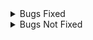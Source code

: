 <details><summary>Bugs Fixed</summary>
<p>
Error:
        C:\Users\runneradmin\AppData\Local\Microsoft\dotnet\sdk\6.0.300\Sdks\Microsoft.NET.Sdk\targets\Microsoft.PackageDependencyResolution.targets(267,5):
        error NETSDK1047: Assets file 'D:\a\MPC-MassPropertiesCalculator\MPC-MassPropertiesCalculator\MPC-MassPropertiesCalculator\obj\project.assets.json'
        doesn't  have a target for 'net6.0/win-x86'. Ensure that restore has run and that you have included 'net6.0' in the TargetFrameworks for your project.
        You may also need to include 'win-x86' in your project's RuntimeIdentifiers.
        [D:\a\MPC-MassPropertiesCalculator\MPC-MassPropertiesCalculator\MPC-MassPropertiesCalculator\MPC-MassPropertiesCalculator.csproj]

add 

        <RuntimeIdentifiers>win-x64</RuntimeIdentifiers>

in the csproj file


        <PropertyGroup>
          <OutputType>Exe</OutputType>
          <TargetFramework>net6.0</TargetFramework>
          <RootNamespace>MPC_MassPropertiesCalculator</RootNamespace>
          <ImplicitUsings>enable</ImplicitUsings>
          <Nullable>enable</Nullable>
          <Platforms>AnyCPU;x64</Platforms>
        <RuntimeIdentifiers>win-x64</RuntimeIdentifiers>
        </PropertyGroup>
        
Solution Ref: [YouTube](https://youtu.be/VIlDni8-iWM)
not sure about the tecnical reasons but
</p>
</details>

<details><summary>Bugs Not Fixed</summary>
<p>
1. Certificate could not be opened
        
        C:\Program Files\Microsoft Visual Studio\2022\Enterprise\MSBuild\Microsoft\VisualStudio\v17.0\AppxPackage\Microsoft.AppXPackage.Targets(841,5):
        error : Certificate could not be opened: JeanMarcFlamand.pfx.
        [D:\a\MPC-MassPropertiesCalculator\MPC-MassPropertiesCalculator\MPC-MassPropertiesCalculator.Installer\MPC-MassPropertiesCalculator.Installer.wapproj]
2. The specified network password is not correct
        
        C:\Program Files\Microsoft Visual Studio\2022\Enterprise\MSBuild\Microsoft\VisualStudio\v17.0\AppxPackage\Microsoft.AppXPackage.Targets(841,5):
        error : The specified network password is not correct.
        [D:\a\MPC-MassPropertiesCalculator\MPC-MassPropertiesCalculator\MPC-MassPropertiesCalculator.Installer\MPC-MassPropertiesCalculator.Installer.wapproj]
        
3. (default targets) -- FAILED.
        
        C:\Program Files\Microsoft Visual Studio\2022\Enterprise\MSBuild\Microsoft\VisualStudio\v17.0\AppxPackage\Microsoft.AppXPackage.Targets(841,5):
        error :  [D:\a\MPC-MassPropertiesCalculator\MPC-MassPropertiesCalculator\MPC-MassPropertiesCalculator.Installer\MPC-MassPropertiesCalculator.Installer.wapproj]
        Done Building Project "D:\a\MPC-MassPropertiesCalculator\MPC-MassPropertiesCalculator\MPC-MassPropertiesCalculator.Installer\MPC-MassPropertiesCalculator.Installer.wapproj" (default targets) -- FAILED.
        Done Building Project "D:\a\MPC-MassPropertiesCalculator\MPC-MassPropertiesCalculator\MPC-MassPropertiesCalculatorApp.sln" (default targets) -- FAILED.
        
</p>
</details>
